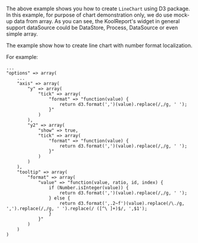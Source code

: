The above example shows you how to create `LineChart` using D3 package. In this example, for purpose of chart demonstration only, we do use mock-up data from array. As you can see, the KoolReport's widget in general support dataSource could be DataStore, Process, DataSource or even simple array.

The example show how to create line chart with number format localization.

For example:

    ...
    "options" => array(
        ...
        "axis" => array(
            "y" => array(
                "tick" => array(
                    "format" => "function(value) {
                        return d3.format(',')(value).replace(/,/g, ' ');
                    }"
                )
            ),
            "y2" => array(
                "show" => true,
                "tick" => array(
                    "format" => "function(value) {
                        return d3.format(',')(value).replace(/,/g, ' ');
                    }"
                )
            )
        ),
        "tooltip" => array(
            "format" => array(
                "value" => "function(value, ratio, id, index) {
                    if (Number.isInteger(value)) {
                        return d3.format(',')(value).replace(/,/g, ' ');
                    } else {
                        return d3.format(',.2~f')(value).replace(/\./g, ',').replace(/,/g, ' ').replace(/ ([^\ ]+)$/, ',$1');
                    }
                }"
            )
        )
    )